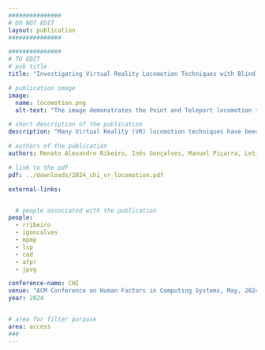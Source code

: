 ```yaml
---
###############
# DO NOT EDIT
layout: publication
###############

###############
# TO EDIT
# pub title
title: "Investigating Virtual Reality Locomotion Techniques with Blind People"

# publication image
image:
  name: locomotion.png
  alt-text: "The image demonstrates the Point and Teleport locomotion technique. There is a view of the user with the controller and the visuals conveyed in the Head Mounted Display. The visuals show the controller pointing to the pretended area the user wants to be teleported to and a visual representation of the objective on the back." # provide a short description for the image #a11y

# short description of the publication
description: "Many Virtual Reality (VR) locomotion techniques have been proposed, but those explored for and with blind people are often custom-made or require specialized equipment. We implemented three popular techniques — Arm Swinging, Linear Movement, and Point & Teleport — with minor adaptations for accessibility. We conducted a study with 14 blind participants consisting of navigation tasks with these techniques and a semi-structured interview. We found no differences in overall performance, but contrasting preferences. We discuss how augmenting the techniques enabled blind people to navigate in VR, the greater control of movement of Arm Swinging, the simplicity and familiarity of Linear Movement, and the potential for efficiency and for scanning the environment of Point & Teleport."

# authors of the publication
authors: Renato Alexandre Ribeiro, Inês Gonçalves, Manuel Piçarra, Letícia Seixas Pereira, Carlos Duarte, André Rodrigues, João Guerreiro

# link to the pdf
pdf: ../downloads/2024_chi_vr_locomotion.pdf

external-links:


  # people associated with the publication
people:
  - rribeiro
  - igoncalves
  - mpmp
  - lsp
  - cad
  - afpr
  - jpvg

conference-name: CHI
venue: "ACM Conference on Human Factors in Computing Systems, May, 2024"
year: 2024


# area for filter purpose
area: access
###
---
```

